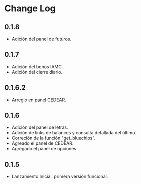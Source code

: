 Change Log
==========

0.1.8
---
- Adición del panel de futuros.

0.1.7
---
- Adición del bonos IAMC.
- Adición del cierre diario.

0.1.6.2
---
- Arreglo en panel CEDEAR.

0.1.6
---
- Adición del panel de letras.
- Adición de links de balances y consulta detallada del último.
- Correción de la función "get_bluechips".
- Agreado el panel de CEDEAR.
- Agregado el panel de opciones.

0.1.5
---
- Lanzamiento Inicial, primera versión funcional.
